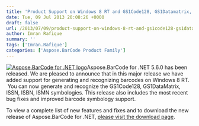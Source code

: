 ```yaml
---
title: 'Product Support on Windows 8 RT and GS1Code128, GS1Datamatrix, ISSN, ISBN, ISMN Symbologies in Aspose.BarCode for .NET 5.6.0'
date: Tue, 09 Jul 2013 20:08:26 +0000
draft: false
url: /2013/07/09/product-support-on-windows-8-rt-and-gs1code128-gs1datamatrix-issn-isbn-ismn-symbologies-in-aspose.barcode-for-.net-5.6.0/
author: Imran Rafique
summary: ''
tags: ['Imran.Rafique']
categories: ['Aspose.BarCode Product Family']
---
```


[](https://blog.aspose.com/wp-content/uploads/sites/2/2012/04/aspose.barcode-logo2.jpg)[![][1]](https://blog.aspose.com/wp-content/uploads/sites/2/2013/07/aspose-Barcode-for-net_100.png)Aspose.BarCode for .NET 5.6.0 has been released. We are pleased to announce that in this major release we have added support for generating and recognizing barcodes on Windows 8 RT.  You can now generate and recognize the GS1Code128, GS1DataMatrix, ISSN, ISBN, ISMN symbologies. This release also includes the most recent bug fixes and improved barcode symbology support.

To view a complete list of new features and fixes and to download the new release of Aspose.BarCode for .NET, [please visit the download page][2].




[1]: https://blog.aspose.com/wp-content/uploads/sites/2/2013/07/aspose-Barcode-for-net_100.png "Aspose.BarCode for .NET logo"
[2]: http://www.aspose.com/community/files/51/.net-components/aspose.barcode-for-.net/default.aspx





